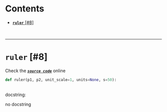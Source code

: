 



Contents
========

* [**`ruler`** [#8]](#ruler-8)


&nbsp;

--------
# **`ruler`** [#8]
  
Check the [***``source code``***](https://github.com/brainglobe/brainrender/blob/master/brainrender/Utils/ruler.py#L8) online

```python
def ruler(p1, p2, unit_scale=1, units=None, s=50):
```

&nbsp;  
docstring:

no docstring